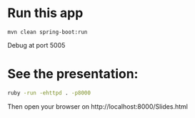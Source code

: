 # Run this app

```
mvn clean spring-boot:run
```

Debug at port 5005

# See the presentation:

```sh
ruby -run -ehttpd . -p8000
```

Then open your browser on http://localhost:8000/Slides.html
